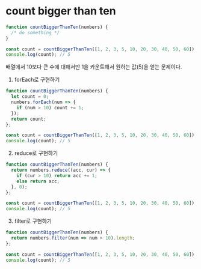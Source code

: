 # count bigger than ten

```javascript
function countBiggerThanTen(numbers) {
  /* do something */
}

const count = countBiggerThanTen([1, 2, 3, 5, 10, 20, 30, 40, 50, 60]);
console.log(count); // 5
```

배열에서 10보다 큰 수에 대해서만 1을 카운트해서 원하는 값(5)을 얻는 문제이다.



1. forEach로 구현하기

```javascript
function countBiggerThanTen(numbers) {
  let count = 0;
  numbers.forEach(num => {
    if (num > 10) count += 1;
  });
  return count;
};

const count = countBiggerThanTen([1, 2, 3, 5, 10, 20, 30, 40, 50, 60]);
console.log(count); // 5
```



2. reduce로 구현하기

```javascript
function countBiggerThanTen(numbers) {
  return numbers.reduce((acc, cur) => {
    if (cur > 10) return acc += 1;
    else return acc;
  }, 0);
};

const count = countBiggerThanTen([1, 2, 3, 5, 10, 20, 30, 40, 50, 60]);
console.log(count); // 5
```



3. filter로 구현하기

```javascript
function countBiggerThanTen(numbers) {
  return numbers.filter(num => num > 10).length;
};

const count = countBiggerThanTen([1, 2, 3, 5, 10, 20, 30, 40, 50, 60]);
console.log(count); // 5
```

